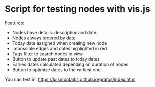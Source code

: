 # Script for testing nodes with vis.js

Features:

* Nodes have details: description and date
* Nodes always ordered by date
* Today date assigned when creating new node
* Impossible edges and dates highlighted in red
* Tags filter to search nodes in view
* Button to update past dates to today dates
* Earlies dates calculated depending on duration of nodes
* Button to optimize dates to the earliest one

You can test in:
<https://luismontalba.github.io/grafos/index.html>
